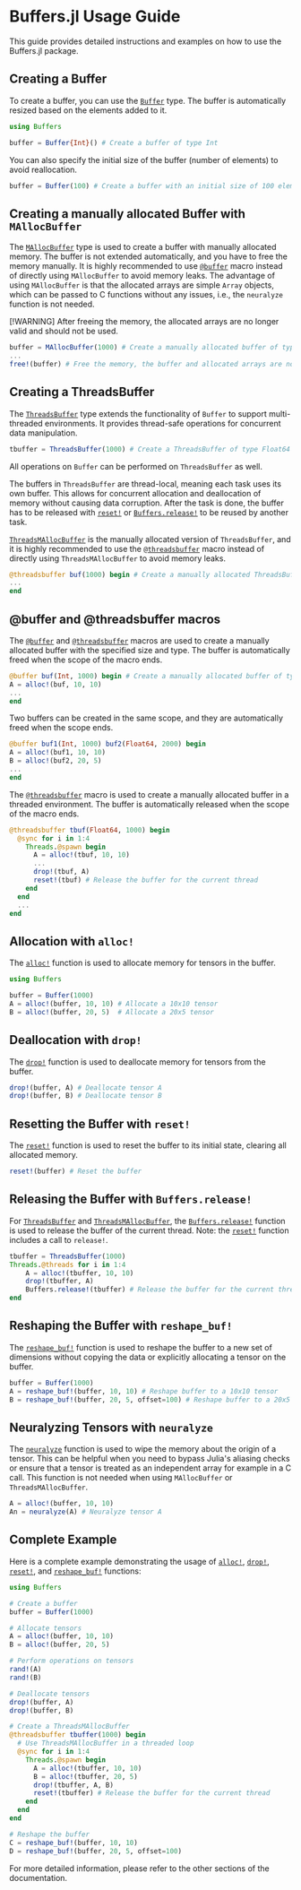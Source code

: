 # Buffers.jl Usage Guide

This guide provides detailed instructions and examples on how to use the Buffers.jl package.

## Creating a Buffer

To create a buffer, you can use the [`Buffer`](@ref) type. The buffer is automatically resized based on the elements added to it.

```julia
using Buffers

buffer = Buffer{Int}() # Create a buffer of type Int
```

You can also specify the initial size of the buffer (number of elements) to avoid reallocation.

```julia
buffer = Buffer(100) # Create a buffer with an initial size of 100 elements
```

## Creating a manually allocated Buffer with `MAllocBuffer`

The [`MAllocBuffer`](@ref) type is used to create a buffer with manually allocated memory. The buffer is not extended automatically, and you have to free the memory manually. It is highly recommended to use [`@buffer`](@ref) macro instead of directly using `MAllocBuffer` to avoid memory leaks.
The advantage of using `MAllocBuffer` is that the allocated arrays are simple
`Array` objects, which can be passed to C functions without any issues, i.e.,
the `neuralyze` function is not needed.

[!WARNING]
After freeing the memory, the allocated arrays are no longer valid and should not be used.

```julia
buffer = MAllocBuffer(1000) # Create a manually allocated buffer of type Float64
...
free!(buffer) # Free the memory, the buffer and allocated arrays are no longer valid
```

## Creating a ThreadsBuffer

The [`ThreadsBuffer`](@ref) type extends the functionality of `Buffer` to support multi-threaded environments. It provides thread-safe operations for concurrent data manipulation.

```julia
tbuffer = ThreadsBuffer(1000) # Create a ThreadsBuffer of type Float64
```

All operations on `Buffer` can be performed on `ThreadsBuffer` as well.

The buffers in `ThreadsBuffer` are thread-local, meaning each task uses its own buffer. This allows for concurrent allocation and deallocation of memory without causing data corruption. After the task is done, the buffer has to be released with [`reset!`](@ref) or [`Buffers.release!`](@ref) to be reused by another task.

[`ThreadsMAllocBuffer`](@ref) is the manually allocated version of `ThreadsBuffer`, and it is highly recommended to use the [`@threadsbuffer`](@ref) macro instead of directly using `ThreadsMAllocBuffer` to avoid memory leaks.

```julia
@threadsbuffer buf(1000) begin # Create a manually allocated ThreadsBuffer of type Float64
...
end
```

## @buffer and @threadsbuffer macros

The [`@buffer`](@ref) and [`@threadsbuffer`](@ref) macros are used to create a manually allocated buffer with the specified size and type. The buffer is automatically freed when the scope of the macro ends.

```julia
@buffer buf(Int, 1000) begin # Create a manually allocated buffer of type Int with 1000 elements
A = alloc!(buf, 10, 10)
...
end
```

Two buffers can be created in the same scope, and they are automatically freed when the scope ends.

```julia
@buffer buf1(Int, 1000) buf2(Float64, 2000) begin
A = alloc!(buf1, 10, 10)
B = alloc!(buf2, 20, 5)
...
end
```

The [`@threadsbuffer`](@ref) macro is used to create a manually allocated buffer in a threaded environment. The buffer is automatically released when the scope of the macro ends.

```julia
@threadsbuffer tbuf(Float64, 1000) begin 
  @sync for i in 1:4
    Threads.@spawn begin
      A = alloc!(tbuf, 10, 10)
      ...
      drop!(tbuf, A)
      reset!(tbuf) # Release the buffer for the current thread
    end
  end
  ...
end
```

## Allocation with `alloc!`

The [`alloc!`](@ref) function is used to allocate memory for tensors in the buffer.

```julia
using Buffers

buffer = Buffer(1000)
A = alloc!(buffer, 10, 10) # Allocate a 10x10 tensor
B = alloc!(buffer, 20, 5)  # Allocate a 20x5 tensor
```

## Deallocation with `drop!`

The [`drop!`](@ref) function is used to deallocate memory for tensors from the buffer.

```julia
drop!(buffer, A) # Deallocate tensor A
drop!(buffer, B) # Deallocate tensor B
```

## Resetting the Buffer with `reset!`

The [`reset!`](@ref) function is used to reset the buffer to its initial state, clearing all allocated memory.

```julia
reset!(buffer) # Reset the buffer
```

## Releasing the Buffer with `Buffers.release!`

For [`ThreadsBuffer`](@ref) and [`ThreadsMAllocBuffer`](@ref), the [`Buffers.release!`](@ref) function is used to release the buffer of the current thread.
Note: the [`reset!`](@ref) function includes a call to `release!`.

```julia
tbuffer = ThreadsBuffer(1000)
Threads.@threads for i in 1:4
    A = alloc!(tbuffer, 10, 10)
    drop!(tbuffer, A)
    Buffers.release!(tbuffer) # Release the buffer for the current thread
end
```

## Reshaping the Buffer with `reshape_buf!`

The [`reshape_buf!`](@ref) function is used to reshape the buffer to a new set of dimensions without copying the data or explicitly allocating a tensor on the buffer.

```julia
buffer = Buffer(1000)
A = reshape_buf!(buffer, 10, 10) # Reshape buffer to a 10x10 tensor
B = reshape_buf!(buffer, 20, 5, offset=100) # Reshape buffer to a 20x5 tensor starting at offset 100
```

## Neuralyzing Tensors with `neuralyze`

The [`neuralyze`](@ref) function is used to wipe the memory about the origin of a tensor. This can be helpful when you need to bypass Julia's aliasing checks or ensure that a tensor is treated as an independent array for example in a C call. This function is not needed when using `MAllocBuffer` or `ThreadsMAllocBuffer`.

```julia
A = alloc!(buffer, 10, 10)
An = neuralyze(A) # Neuralyze tensor A
```

## Complete Example

Here is a complete example demonstrating the usage of [`alloc!`](@ref), [`drop!`](@ref), [`reset!`](@ref), and [`reshape_buf!`](@ref) functions:

```julia
using Buffers

# Create a buffer
buffer = Buffer(1000)

# Allocate tensors
A = alloc!(buffer, 10, 10)
B = alloc!(buffer, 20, 5)

# Perform operations on tensors
rand!(A)
rand!(B)

# Deallocate tensors
drop!(buffer, A)
drop!(buffer, B)

# Create a ThreadsMAllocBuffer
@threadsbuffer tbuffer(1000) begin
  # Use ThreadsMAllocBuffer in a threaded loop
  @sync for i in 1:4
    Threads.@spawn begin
      A = alloc!(tbuffer, 10, 10)
      B = alloc!(tbuffer, 20, 5)
      drop!(tbuffer, A, B)
      reset!(tbuffer) # Release the buffer for the current thread
    end
  end
end 

# Reshape the buffer
C = reshape_buf!(buffer, 10, 10)
D = reshape_buf!(buffer, 20, 5, offset=100)
```

For more detailed information, please refer to the other sections of the documentation.
